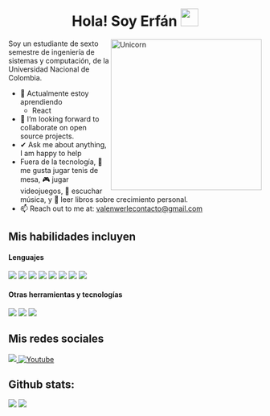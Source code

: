 <h1 align="center"><b>Hola! Soy Erfán </b><img src="https://media.giphy.com/media/hvRJCLFzcasrR4ia7z/giphy.gif" width="35"></h1>
<!--  -->
<img align="right" width=300px alt="Unicorn" src="https://media1.giphy.com/media/v1.Y2lkPTc5MGI3NjExM284Z20xbjBpaGtibm53MDl1ZWlwaWRkM2MwaGVnZG1rMHQwa3hyaSZlcD12MV9pbnRlcm5hbF9naWZfYnlfaWQmY3Q9Zw/ItIWDCyzWUBOvQYWdC/giphy.gif" />

Soy un estudiante de sexto semestre de ingeniería de sistemas y computación, de la Universidad Nacional de Colombia.
- 🌱 Actualmente estoy aprendiendo
  - React
- 👯 I’m looking forward to collaborate on open source projects.
- ✔ Ask me about anything, I am happy to help<br>
- Fuera de la tecnología, 💜 me gusta jugar tenis de mesa, 🎮 jugar videojuegos, 🎵 escuchar música, y 📖 leer libros sobre crecimiento personal.
- 📫 Reach out to me at: <a href="valenwerlecontacto@gmail.com">valenwerlecontacto@gmail.com</a>

## Mis habilidades incluyen

<h4> Lenguajes </h4>
<span> 
  <img src="https://img.shields.io/badge/HTML5-E34F26?style=for-the-badge&logo=html5&logoColor=white">
  <img src="https://img.shields.io/badge/CSS3-1572B6?style=for-the-badge&logo=css3&logoColor=white">
  <img src="https://img.shields.io/badge/JavaScript-F7DF1E?style=for-the-badge&logo=javascript&logoColor=black">
  <img src="https://img.shields.io/badge/Java-ED8B00?style=for-the-badge&logo=java&logoColor=white">
  <img src="https://img.shields.io/badge/C-00599C?style=for-the-badge&logo=c&logoColor=white">
  <img src="https://img.shields.io/badge/python-3670A0?style=for-the-badge&logo=python&logoColor=ffdd54">
  <img src= "https://img.shields.io/badge/typescript-%23007ACC.svg?style=for-the-badge&logo=typescript&logoColor=white">
  <img src= "https://img.shields.io/badge/-Arduino-00979D?style=for-the-badge&logo=Arduino&logoColor=white">
 


</span>


<h4> Otras herramientas y tecnologías </h4>
<span>
  <img src="https://img.shields.io/badge/Git-F05032?style=for-the-badge&logo=git&logoColor=white">
  <img src="https://img.shields.io/badge/Notion-%23000000.svg?style=for-the-badge&logo=notion&logoColor=white">
  <img src="https://img.shields.io/badge/MySQL-00000F?style=for-the-badge&logo=mysql&logoColor=white">




</span>

## Mis redes sociales

<a href= "https://www.instagram.com/erfan_triana">
    <img src="https://img.shields.io/badge/Instagram-%23E4405F.svg?style=for-the-badge&logo=Instagram&logoColor=white">
</a>
<a href="https://www.youtube.com/@erfan2922">
  <img src="https://img.shields.io/badge/YouTube-%23FF0000.svg?style=for-the-badge&logo=YouTube&logoColor=white" alt="Youtube">
</a>

<h2>Github stats:</h2> 

[![](https://github-readme-stats.vercel.app/api?username=ErfanTriana&show_icons=true&theme=tokyonight&hide_border=true&locale=en)](https://github.com/ErfanTriana)
[![](https://github-readme-streak-stats.herokuapp.com/?user=ErfanTriana&theme=material-palenight)](https://github.com/ErfanTriana)
</div>

